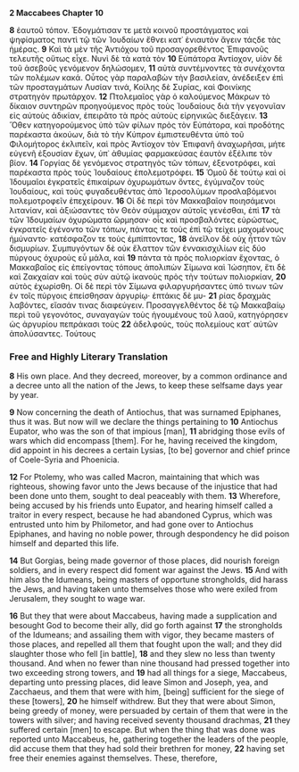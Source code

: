 **2 Maccabees Chapter 10**

**8** ἑαυτοῦ τόπον. Ἐδογμάτισαν τε μετὰ κοινοῦ προστάγματος καὶ ψηφίσματος παντὶ τῷ τῶν Ἰουδαίων ἔθνει κατ᾽ ἐνιαυτὸν ἄγειν τάςδε τὰς ἡμέρας.
**9** Καὶ τὰ μὲν τῆς Ἀντιόχου τοῦ προσαγορεθέντος Ἐπιφανοῦς τελευτῆς οὕτως εἶχε. Νυνὶ δὲ τὰ κατὰ τὸν
**10** Εὐπάτορα Ἀντίοχον, υἱὸν δὲ τοῦ ἀσεβοῦς γενόμενον δηλώσομεν,
**11** αὐτὰ συντέμνοντες τὰ συνέχοντα τῶν πολέμων κακά. Οὗτος γὰρ παραλαβὼν τὴν βασιλείαν, ἀνέδειξεν ἐπὶ τῶν προσταγμάτων Λυσίαν τινά, Κοίλης δὲ Συρίας, καὶ Φοινίκης στρατηγὸν πρωτάρχον.
**12** Πτολεμαῖος γὰρ ὁ καλούμενος Μάκρων τὸ δίκαιον συντηρῶν προηγούμενος πρὸς τοὺς Ἰουδαίους διὰ τὴν γεγονυῖαν εἰς αὐτοὺς ἀδικίαν, ἐπειρᾶτο τὰ πρὸς αὐτοὺς εἰρηνικῶς διεξάγειν.
**13** Ὅθεν κατηγορούμενος ὑπὸ τῶν φίλων πρὸς τὸν Εὐπάτορα, καὶ προδότης παρέκαστα ἀκούων, διὰ τὸ τὴν Κύπρον ἐμπιστευθέντα ὑπὸ τοῦ Φιλομήτορος ἐκλιπεῖν, καὶ πρὸς Ἀντίοχον τὸν Ἐπιφανῆ ἀναχωρῆσαι, μήτε εὐγενῆ ἐξουσίαν ἔχων, ὑπ᾽ ἀθυμίας φαρμακεύσας ἑαυτὸν ἐξέλιπε τὸν βίον.
**14** Γοργίας δὲ γενόμενος στρατηγὸς τῶν τόπων, ἐξενοτρόφει, καὶ παρέκαστα πρὸς τοὺς Ἰουδαίους ἐπολεμοτρόφει.
**15** Ὁμοῦ δὲ τούτῳ καὶ οἱ Ἰδουμαῖοι ἐγκρατεῖς ἐπικαίρων ὀχυρωμάτων ὄντες, ἐγύμναζον τοὺς Ἰουδαίους, καὶ τοὺς φυγαδευθέντας ἀπὸ Ἱεροσολύμων προσλαβόμενοι πολεμοτροφεῖν ἐπεχείρουν.
**16** Οἱ δὲ περὶ τὸν Μακκαβαῖον ποιησάμενοι λιτανίαν, καὶ ἀξιώσαντες τὸν Θεὸν σύμμαχον αὐτοῖς γενέσθαι, ἐπὶ
**17** τὰ τῶν Ἰδουμαίων ὀχυρώματα ὥρμησαν· οἷς καὶ προσβαλόντες εὐρώστως, ἐγκρατεῖς ἐγένοντο τῶν τόπων, πάντας τε τοὺς ἐπὶ τῷ τείχει μαχομένους ἠμύναντο· κατέσφαζον τε τοὺς ἐμπίπτοντας,
**18** ἀνεῖλον δὲ οὐχ ἧττον τῶν δισμυρίων. Συμπυγόντων δὲ οὐκ ἔλαττον τῶν ἐννακισχιλίων εἰς δύο πύργους ὀχυροὺς εὖ μάλα, καὶ
**19** πάντα τὰ πρὸς πολιορκίαν ἔχοντας, ὁ Μακκαβαῖος εἰς ἐπείγοντας τόπους ἀπολιπὼν Σίμωνα καὶ Ἰώσηπον, ἔτι δὲ καὶ Ζακχαίαν καὶ τοὺς σὺν αὐτῷ ἱκανοὺς πρὸς τὴν τούτων πολιορκίαν,
**20** αὐτὸς ἐχωρίσθη. Οἱ δὲ περὶ τὸν Σίμωνα φιλαργυρήσαντες ὑπό τινων τῶν ἐν τοῖς πύργοις ἐπείσθησαν ἀργυρίῳ· ἑπτάκις δὲ μυ-
**21** ρίας δραχμὰς λαβόντες, εἴασάν τινας διαφεύγειν. Προσαγγελθέντος δὲ τῷ Μακκαβαίῳ περὶ τοῦ γεγονότος, συναγαγὼν τοὺς ἡγουμένους τοῦ λαοῦ, κατηγόρησεν ὡς ἀργυρίου πεπράκασι τοὺς
**22** ἀδελφούς, τοὺς πολεμίους κατ᾽ αὐτῶν ἀπολύσαντες. Τούτους

### Free and Highly Literary Translation

**8** His own place. And they decreed, moreover, by a common ordinance and a decree unto all the nation of the Jews, to keep these selfsame days year by year.

**9** Now concerning the death of Antiochus, that was surnamed Epiphanes, thus it was. But now will we declare the things pertaining to
**10** Antiochus Eupator, who was the son of that impious [man],
**11** abridging those evils of wars which did encompass [them]. For he, having received the kingdom, did appoint in his decrees a certain Lysias, [to be] governor and chief prince of Coele-Syria and Phoenicia.

**12** For Ptolemy, who was called Macron, maintaining that which was righteous, showing favor unto the Jews because of the injustice that had been done unto them, sought to deal peaceably with them.
**13** Wherefore, being accused by his friends unto Eupator, and hearing himself called a traitor in every respect, because he had abandoned Cyprus, which was entrusted unto him by Philometor, and had gone over to Antiochus Epiphanes, and having no noble power, through despondency he did poison himself and departed this life.

**14** But Gorgias, being made governor of those places, did nourish foreign soldiers, and in every respect did foment war against the Jews.
**15** And with him also the Idumeans, being masters of opportune strongholds, did harass the Jews, and having taken unto themselves those who were exiled from Jerusalem, they sought to wage war.

**16** But they that were about Maccabeus, having made a supplication and besought God to become their ally, did go forth against
**17** the strongholds of the Idumeans; and assailing them with vigor, they became masters of those places, and repelled all them that fought upon the wall; and they did slaughter those who fell [in battle],
**18** and they slew no less than twenty thousand. And when no fewer than nine thousand had pressed together into two exceeding strong towers, and
**19** had all things for a siege, Maccabeus, departing unto pressing places, did leave Simon and Joseph, yea, and Zacchaeus, and them that were with him, [being] sufficient for the siege of these [towers],
**20** he himself withdrew. But they that were about Simon, being greedy of money, were persuaded by certain of them that were in the towers with silver; and having received seventy thousand drachmas,
**21** they suffered certain [men] to escape. But when the thing that was done was reported unto Maccabeus, he, gathering together the leaders of the people, did accuse them that they had sold their brethren for money,
**22** having set free their enemies against themselves. These, therefore,